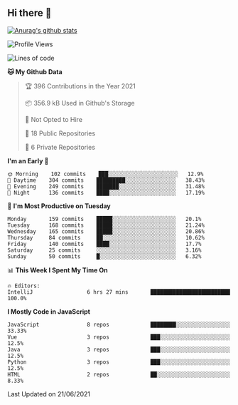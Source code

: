 ## Hi there 👋

[![Anurag's github stats](https://github-readme-stats.vercel.app/api?username=Songwonseok)](https://github.com/anuraghazra/github-readme-stats)



<!--START_SECTION:waka-->
![Profile Views](http://img.shields.io/badge/Profile%20Views-7-blue)

![Lines of code](https://img.shields.io/badge/From%20Hello%20World%20I%27ve%20Written-2.9%20million%20lines%20of%20code-blue)

**🐱 My Github Data** 

> 🏆 396 Contributions in the Year 2021
 > 
> 📦 356.9 kB Used in Github's Storage 
 > 
> 🚫 Not Opted to Hire
 > 
> 📜 18 Public Repositories 
 > 
> 🔑 6 Private Repositories  
 > 
**I'm an Early 🐤** 

```text
🌞 Morning    102 commits    ███░░░░░░░░░░░░░░░░░░░░░░   12.9% 
🌆 Daytime    304 commits    █████████░░░░░░░░░░░░░░░░   38.43% 
🌃 Evening    249 commits    ███████░░░░░░░░░░░░░░░░░░   31.48% 
🌙 Night      136 commits    ████░░░░░░░░░░░░░░░░░░░░░   17.19%

```
📅 **I'm Most Productive on Tuesday** 

```text
Monday       159 commits    █████░░░░░░░░░░░░░░░░░░░░   20.1% 
Tuesday      168 commits    █████░░░░░░░░░░░░░░░░░░░░   21.24% 
Wednesday    165 commits    █████░░░░░░░░░░░░░░░░░░░░   20.86% 
Thursday     84 commits     ██░░░░░░░░░░░░░░░░░░░░░░░   10.62% 
Friday       140 commits    ████░░░░░░░░░░░░░░░░░░░░░   17.7% 
Saturday     25 commits     ░░░░░░░░░░░░░░░░░░░░░░░░░   3.16% 
Sunday       50 commits     █░░░░░░░░░░░░░░░░░░░░░░░░   6.32%

```


📊 **This Week I Spent My Time On** 

```text
🔥 Editors: 
IntelliJ                 6 hrs 27 mins       █████████████████████████   100.0%

```

**I Mostly Code in JavaScript** 

```text
JavaScript               8 repos             ████████░░░░░░░░░░░░░░░░░   33.33% 
Vue                      3 repos             ███░░░░░░░░░░░░░░░░░░░░░░   12.5% 
Java                     3 repos             ███░░░░░░░░░░░░░░░░░░░░░░   12.5% 
Python                   3 repos             ███░░░░░░░░░░░░░░░░░░░░░░   12.5% 
HTML                     2 repos             ██░░░░░░░░░░░░░░░░░░░░░░░   8.33%

```



 Last Updated on 21/06/2021
<!--END_SECTION:waka-->
